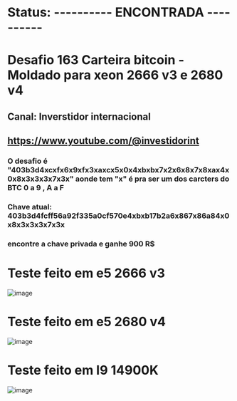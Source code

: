 # Status: ---------- ENCONTRADA ----------

# Desafio 163 Carteira bitcoin - Moldado para xeon 2666 v3 e 2680 v4
## Canal: Inverstidor internacional 
## https://www.youtube.com/@investidorint

### O desafio é "403b3d4xcxfx6x9xfx3xaxcx5x0x4xbxbx7x2x6x8x7x8xax4x0x8x3x3x3x7x3x" aonde tem "x" é pra ser um dos carcters do BTC 0 a 9 , A a F
### Chave atual: 403b3d4fcff56a92f335a0cf570e4xbxb17b2a6x867x86a84x0x8x3x3x3x7x3x
### encontre a chave privada e ganhe 900 R$

# Teste feito em e5 2666 v3
![image](https://github.com/user-attachments/assets/15173690-6fa2-49e4-9d62-f3ec34fa8357)

# Teste feito em e5 2680 v4
![image](https://github.com/user-attachments/assets/a64dcabc-9bab-4b78-b4d7-1e06c9cd0787)

# Teste feito em I9 14900K
![image](https://github.com/user-attachments/assets/979f526a-7e6b-4b0d-a749-06bb5f168296)
